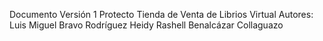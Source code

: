 Documento Versión 1
Protecto Tienda de Venta de Librios Virtual
Autores:
Luis Miguel Bravo Rodríguez
Heidy Rashell Benalcázar Collaguazo
